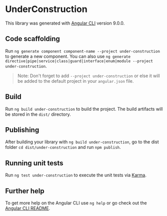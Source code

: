 # UnderConstruction

This library was generated with [Angular CLI](https://github.com/angular/angular-cli) version 9.0.0.

## Code scaffolding

Run `ng generate component component-name --project under-construction` to generate a new component. You can also use `ng generate directive|pipe|service|class|guard|interface|enum|module --project under-construction`.
> Note: Don't forget to add `--project under-construction` or else it will be added to the default project in your `angular.json` file. 

## Build

Run `ng build under-construction` to build the project. The build artifacts will be stored in the `dist/` directory.

## Publishing

After building your library with `ng build under-construction`, go to the dist folder `cd dist/under-construction` and run `npm publish`.

## Running unit tests

Run `ng test under-construction` to execute the unit tests via [Karma](https://karma-runner.github.io).

## Further help

To get more help on the Angular CLI use `ng help` or go check out the [Angular CLI README](https://github.com/angular/angular-cli/blob/master/README.md).
